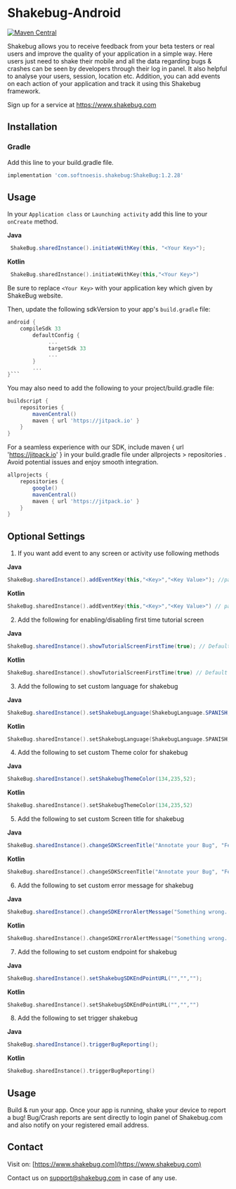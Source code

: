 # Shakebug-Android
[![Maven Central](https://img.shields.io/maven-central/v/com.softnoesis.shakebug/ShakeBug.svg?label=Maven%20Central)](https://search.maven.org/search?q=g:com.softnoesis.shakebug)

Shakebug allows you to receive feedback from your beta testers or real users and improve the quality of your application in a simple way. Here users just need to shake their mobile and all the data regarding bugs & crashes can be seen by developers through their log in panel. It also helpful to analyse your users, session, location etc. Addition, you can add events on each action of your application and track it using this Shakebug framework.

Sign up  for a service at https://www.shakebug.com

## Installation

### Gradle

Add this line to your build.gradle file.

```groovy
implementation 'com.softnoesis.shakebug:ShakeBug:1.2.28'
```

## Usage

In your `Application class` or `Launching activity` add this line to your `onCreate` method.

**Java**
```java
 ShakeBug.sharedInstance().initiateWithKey(this, "<Your Key>");
```
**Kotlin**
```kotlin
 ShakeBug.sharedInstance().initiateWithKey(this,"<Your Key>")
```
    
Be sure to replace `<Your Key>` with your application key which given by ShakeBug website.

Then, update the following sdkVersion to your app's `build.gradle` file:
```gradle
android {
    compileSdk 33
        defaultConfig {
             ...
             targetSdk 33
             ...
        }
        ...
}```
```

You may also need to add the following to your project/build.gradle file:

```gradle
buildscript {
    repositories {
        mavenCentral()
        maven { url 'https://jitpack.io' }
    }
}
```

For a seamless experience with our SDK, include maven { url 'https://jitpack.io' } in your build.gradle file under allprojects > repositories . Avoid potential issues and enjoy smooth integration.

```gradle
allprojects {
    repositories {
        google()
        mavenCentral()
        maven { url 'https://jitpack.io' }
    }
}
```

## Optional Settings

1. If you want add event to any screen or activity use following methods

**Java**
```java
ShakeBug.sharedInstance().addEventKey(this,"<Key>","<Key Value>"); //pass any key or value
```

**Kotlin**
```kotlin
ShakeBug.sharedInstance().addEventKey(this,"<Key>","<Key Value>") // pass any key or value
```
   
2. Add the following for enabling/disabling first time tutorial screen

**Java**
```java
ShakeBug.sharedInstance().showTutorialScreenFirstTime(true); // Default value True
```

**Kotlin**
```kotlin
ShakeBug.sharedInstance().showTutorialScreenFirstTime(true) // Default value True
```

3. Add the following to set custom language for shakebug

**Java**
```java
ShakeBug.sharedInstance().setShakebugLanguage(ShakebugLanguage.SPANISH,this);
```

**Kotlin**
```kotlin
ShakeBug.sharedInstance().setShakebugLanguage(ShakebugLanguage.SPANISH,this)
```

4. Add the following to set custom Theme color for shakebug

**Java**
```java
ShakeBug.sharedInstance().setShakebugThemeColor(134,235,52);
```

**Kotlin**
```kotlin
ShakeBug.sharedInstance().setShakebugThemeColor(134,235,52)
```

5. Add the following to set custom Screen title for shakebug

**Java**
```java
ShakeBug.sharedInstance().changeSDKScreenTitle("Annotate your Bug", "Feedback");
```

**Kotlin**
```kotlin
ShakeBug.sharedInstance().changeSDKScreenTitle("Annotate your Bug", "Feedback")
```

6. Add the following to set custom error message for shakebug

**Java**
```java
ShakeBug.sharedInstance().changeSDKErrorAlertMessage("Something wrong...");
```

**Kotlin**
```kotlin
ShakeBug.sharedInstance().changeSDKErrorAlertMessage("Something wrong...")
```

7. Add the following to set custom endpoint for shakebug

**Java**
```java
ShakeBug.sharedInstance().setShakebugSDKEndPointURL("","","");
```

**Kotlin**
```kotlin
ShakeBug.sharedInstance().setShakebugSDKEndPointURL("","","")
```

8. Add the following to set trigger shakebug

**Java**
```java
ShakeBug.sharedInstance().triggerBugReporting();
```

**Kotlin**
```kotlin
ShakeBug.sharedInstance().triggerBugReporting()
```

## Usage

Build & run your app. Once your app is running, shake your device to report a bug! Bug/Crash reports are sent directly to login panel of Shakebug.com and also notify on your registered email address.


## Contact
Visit on: [https://www.shakebug.com](https://www.shakebug.com)

Contact us on support@shakebug.com in case of any use.
